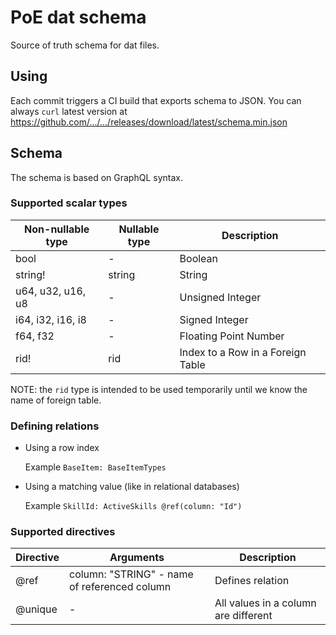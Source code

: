 # PoE dat schema

Source of truth schema for dat files.

## Using

Each commit triggers a CI build that exports schema to JSON.
You can always `curl` latest version at
https://github.com/.../.../releases/download/latest/schema.min.json

## Schema

The schema is based on GraphQL syntax.

### Supported scalar types

| Non-nullable type | Nullable type |      Description      |
|-------------------|---------------|-----------------------|
| bool              | -             | Boolean               |
| string!           | string        | String                |
| u64, u32, u16, u8 | -             | Unsigned Integer      |
| i64, i32, i16, i8 | -             | Signed Integer        |
| f64, f32          | -             | Floating Point Number |
| rid!              | rid           | Index to a Row in a Foreign Table |

NOTE: the `rid` type is intended to be used temporarily until we know the name of foreign table.

### Defining relations

- Using a row index

  Example `BaseItem: BaseItemTypes`

- Using a matching value (like in relational databases)

  Example `SkillId: ActiveSkills @ref(column: "Id")`

### Supported directives

| Directive | Arguments | Description |
|-----------|-----------|-------------|
| @ref      | column: "STRING" - name of referenced column | Defines relation |
| @unique   | -         | All values in a column are different |
